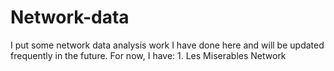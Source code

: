 # Network-data

I put some network data analysis work I have done here and will be updated frequently in the future. 
For now, I have:
                1. Les Miserables Network
